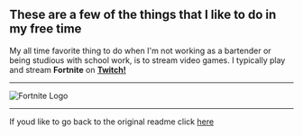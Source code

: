 ## These are a few of the things that I like to do in my free time

My all time favorite thing to do when I'm not working as a bartender or being studious with school work, is to stream video games. I typically play and stream **Fortnite** on **[Twitch!](https://www.twitch.tv/aVisoko)**
***
![Fortnite Logo](https://www.picclickimg.com/d/l400/pict/183093036775_/Fortnite-Logo-Vinyl-Stickers-Pick-Colour.jpg)
___















If youd like to go back to the original readme click [here](https://github.com/aVisoko/MarkdownChallenge/blob/master/README.md)
